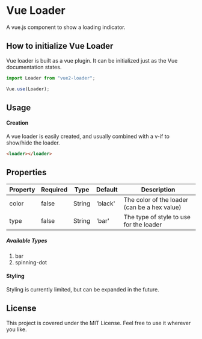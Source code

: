 # Vue Loader
A vue.js component to show a loading indicator.

## How to initialize Vue Loader
Vue loader is built as a vue plugin. It can be initialized just as the Vue documentation states.

```javascript
import Loader from "vue2-loader";

Vue.use(Loader);
```
## Usage

#### Creation
A vue loader is easily created, and usually combined with a v-if to show/hide the loader.<br>
```HTML
<loader></loader>
```

## Properties
| Property  | Required | Type    | Default | Description                                             |
|-----------|----------|---------|---------|---------------------------------------------------------|
| color     | false    | String  | 'black' | The color of the loader (can be a hex value)            |
| type      | false    | String  | 'bar'   | The type of style to use for the loader                 |

##### Available Types
1. bar
2. spinning-dot

#### Styling
Styling is currently limited, but can be expanded in the future.

## License
This project is covered under the MIT License. Feel free to use it wherever you like.